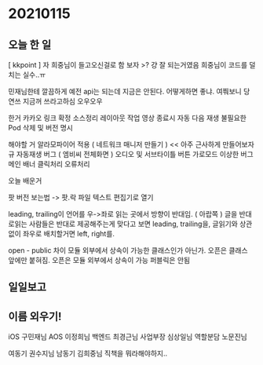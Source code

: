 # 20210115
## 오늘 한 일
[ kkpoint ]
자 희중님이 들고오신걸로 함 보자 >? 걍 잘 되는거였음
희중님이 코드를 덜치는 실수..ㅠ

민재님한테 깔끔하게 예전 api는 되는데 지금은 안된다.
어떻게하면 좋냐.
여쭤보니 당연쓰 지금꺼 쓰라고하심 오우오우



한거
카카오 링크 확정
소스정리
레이아웃 작업
영상 종료시 자동 다음 재생
불필요한 Pod 삭제 및 버전 명시

해야할 거
알라모파이어 적용 ( 네트워크 매니저 만들기 ) << 아주 근사하게 만들어보자규
자동재생 버그 ( 엠비씨 전체화면 )
오디오 및 서브타이틀 버튼 가로모드 이상한 버그
메인 배너 클릭처리
오류처리

오늘 배운거

팟 버전 보는법 -> 팟.락 파일 텍스트 편집기로 열기

leading, trailing이 언어를 우->좌로 읽는 곳에서 방향이 반대임. ( 아랍쪽 )
글을 반대로읽는 사람들은 반대로 제공해주는게 맞다고 보면 leading, trailing을,
글읽기와 상관없이 좌우로 배치할거면 left, right를.

open - public 차이
모듈 외부에서 상속이 가능한 클래스인가 아닌가.
오픈은 클래스 앞에만 붙혀짐.
오픈은 모듈 외부에서 상속이 가능
퍼블릭은 안됨




## 일일보고

## 이름 외우기!
iOS 구민재님
AOS 이정희님
백엔드 최경근님
사업부장 심상일님
역할분담 노문진님

여동기 권수지님
남동기 김희중님
직책을 뭐라해야하지..

